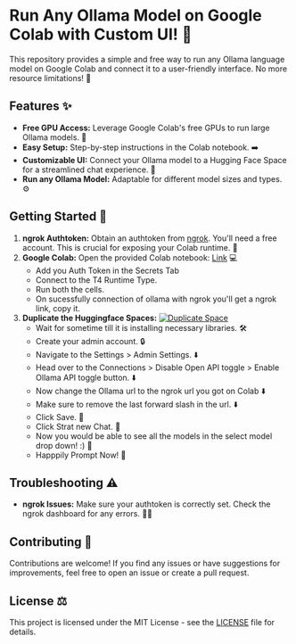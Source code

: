 # Run Any Ollama Model on Google Colab with Custom UI! 🚀

This repository provides a simple and free way to run any Ollama language model on Google Colab and connect it to a user-friendly interface. No more resource limitations! 🎉

## Features ✨

* **Free GPU Access:** Leverage Google Colab's free GPUs to run large Ollama models. 🎁
* **Easy Setup:** Step-by-step instructions in the Colab notebook.  ➡️
* **Customizable UI:** Connect your Ollama model to a Hugging Face Space for a streamlined chat experience. 💬
* **Run any Ollama Model:** Adaptable for different model sizes and types.  ⚙️


## Getting Started 🚦

1. **ngrok Authtoken:** Obtain an authtoken from [ngrok](https://ngrok.com/). You'll need a free account. This is crucial for exposing your Colab runtime. 🔑
2. **Google Colab:** Open the provided Colab notebook: [Link](https://colab.research.google.com/drive/1BJbUnfZ0qoouDyafjsWcth5JHhITSL78#scrollTo=EhKXNqknGilz) 💻
   * Add you Auth Token in the Secrets Tab  
   * Connect to the T4 Runtime Type. 
   * Run both the cells. 
   * On sucessfully connection of ollama with ngrok you'll get a ngrok link, copy it. 
3. **Duplicate the Huggingface Spaces:** 
    [![Duplicate Space](https://img.shields.io/badge/Duplicate%20Space-Hugging%20Face-blue?logo=huggingface)](https://huggingface.co/spaces/chandrakant-s4/open-webui?duplicate=true)
   * Wait for sometime till it is installing necessary libraries. 🛠️
   * Create your admin account. 🔒
   * Navigate to the Settings > Admin Settings.  ⬇️
   * Head over to the Connections > Disable Open API toggle > Enable Ollama API toggle button.  ⬇️
   * Now change the Ollama url to the ngrok url you got on Colab ⬇️
   * Make sure to remove the last forward slash in the url. ⬇️
   * Click Save.  🔗
   * Click Strat new Chat.  🔗
   * Now you would be able to see all the models in the select model drop down! :)  🔗
   * Happpily Prompt Now!  🔗


## Troubleshooting ⚠️

* **ngrok Issues:** Make sure your authtoken is correctly set. Check the ngrok dashboard for any errors.  🕵️‍♀️


## Contributing 🙌

Contributions are welcome! If you find any issues or have suggestions for improvements, feel free to open an issue or create a pull request.


## License ⚖️

This project is licensed under the MIT License - see the [LICENSE](LICENSE) file for details.
